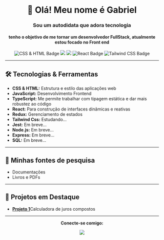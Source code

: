 <div align="center">
  <h1>👋 Olá! Meu nome é Gabriel</h1>
  <h3>Sou um autodidata que adora tecnologia</h3>
  <h4> tenho o objetivo de me tornar um desenvolvedor FullStack, atualmente estou focado no Front end </h4>
</div>

<div align="center">

  <img src="https://img.shields.io/badge/CSS%20%26%20HTML-FF5722?style=for-the-badge&logo=html5&logoColor=white" alt="CSS & HTML Badge" />
  <img src="https://img.shields.io/badge/JavaScript-F7DF1E?style=for-the-badge&logo=javascript&logoColor=black" />
  <img src="https://img.shields.io/badge/TypeScript-3178C6?style=for-the-badge&logo=typescript&logoColor=white" />
  <img src="https://img.shields.io/badge/React-20232A?style=for-the-badge&logo=react&logoColor=61DAFB" alt="React Badge" />
  <img src="https://img.shields.io/badge/Tailwind_CSS-38B2AC?style=for-the-badge&logo=tailwind-css&logoColor=white" alt="Tailwind CSS Badge" />
</div>

---

## 🛠 Tecnologias & Ferramentas

<ul>
  <li><strong>CSS & HTML:</strong> Estrutura e estilo das aplicações web</li>
  <li><strong>JavaScript:</strong> Desenvolvimento Frontend</li>
  <li><strong>TypeScript:</strong> Me permite trabalhar com tipagem estática e dar mais robustez ao código</li>
  <li><strong>React:</strong> Para construção de interfaces dinâmicas e reativas</li>
  <li><strong>Redux:</strong> Gerenciamento de estados</li>
  <li><strong>Tailwind Css:</strong> Estudando... </li>
  <li><strong>Jest:</strong> Em breve...</li>
  <li><strong>Node.js:</strong> Em breve...</li>
  <li><strong>Express:</strong> Em breve...</li>
  <li><strong>SQL:</strong> Em breve...</li>
  
</ul>

---
## 🔎 Minhas fontes de pesquisa
<ul>
  <li> Documentações</li>
  <li> Livros e PDFs</li>
  
</ul>
  

---

## 🚀 Projetos em Destaque

<ul>
  <li><a href="https://github.com/seuusuario/projeto1"><strong>Projeto 1</strong></a>Calculadora de juros compostos</li>
 
</ul>

---

<div align="center">
  <p><strong>Conecte-se comigo:</strong></p>
  <a href=" https://www.linkedin.com/in/gabriel-barbosa-0a38012a1/ ">
    <img src="https://img.shields.io/badge/LinkedIn-0077B5?style=for-the-badge&logo=linkedin&logoColor=white" />
  </a>


<!---
GabrielTheDEV/GabrielTheDEV is a ✨ special ✨ repository because its `README.md` (this file) appears on your GitHub profile.
You can click the Preview link to take a look at your changes.
--->
